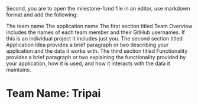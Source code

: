 Second, you are to open the milestone-1.md file in an editor, use markdown format  and add the following:

The team name
The application name
The first section titled Team Overview includes the names of each team member and their GitHub usernames. If this is an individual project it includes just you.
The second section titled Application Idea provides a brief paragraph or two describing your application and the data it works with.
The third section titled Functionality provides a brief paragraph or two explaining the functionality provided by your application, how it is used, and how it interacts with the data it maintains.

# Team Name: Tripai
##
###